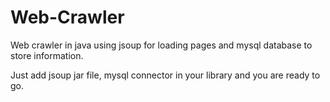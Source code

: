 # Web-Crawler
Web crawler in java using jsoup for loading pages and mysql database to store information.

Just add jsoup jar file, mysql connector in your library and you are ready to go.
